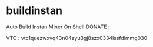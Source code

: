 # buildinstan
Auto Build Instan Miner On Shell
DONATE :

VTC : vtc1quezwxvq43n04zyu3gj8szx0334lssfdlmmg030
